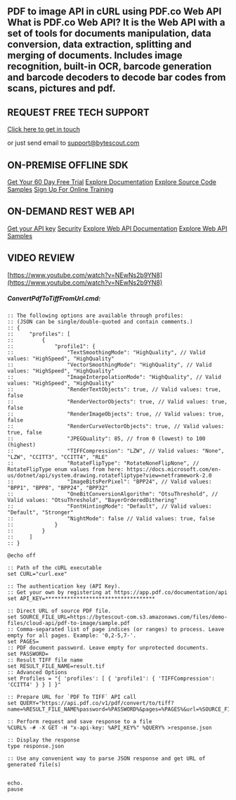 ## PDF to image API in cURL using PDF.co Web API What is PDF.co Web API? It is the Web API with a set of tools for documents manipulation, data conversion, data extraction, splitting and merging of documents. Includes image recognition, built-in OCR, barcode generation and barcode decoders to decode bar codes from scans, pictures and pdf.

## REQUEST FREE TECH SUPPORT

[Click here to get in touch](https://bytescout.zendesk.com/hc/en-us/requests/new?subject=PDF.co%20Web%20API%20Question)

or just send email to [support@bytescout.com](mailto:support@bytescout.com?subject=PDF.co%20Web%20API%20Question) 

## ON-PREMISE OFFLINE SDK 

[Get Your 60 Day Free Trial](https://bytescout.com/download/web-installer?utm_source=github-readme)
[Explore Documentation](https://bytescout.com/documentation/index.html?utm_source=github-readme)
[Explore Source Code Samples](https://github.com/bytescout/ByteScout-SDK-SourceCode/)
[Sign Up For Online Training](https://academy.bytescout.com/)


## ON-DEMAND REST WEB API

[Get your API key](https://app.pdf.co/signup?utm_source=github-readme)
[Security](https://pdf.co/security)
[Explore Web API Documentation](https://apidocs.pdf.co?utm_source=github-readme)
[Explore Web API Samples](https://github.com/bytescout/ByteScout-SDK-SourceCode/tree/master/PDF.co%20Web%20API)

## VIDEO REVIEW

[https://www.youtube.com/watch?v=NEwNs2b9YN8](https://www.youtube.com/watch?v=NEwNs2b9YN8)




<!-- code block begin -->

##### **ConvertPdfToTiffFromUrl.cmd:**
    
```
:: The following options are available through profiles:
:: (JSON can be single/double-quoted and contain comments.)
:: {
::     "profiles": [
::         {
::             "profile1": {
::                 "TextSmoothingMode": "HighQuality", // Valid values: "HighSpeed", "HighQuality"
::                 "VectorSmoothingMode": "HighQuality", // Valid values: "HighSpeed", "HighQuality"
::                 "ImageInterpolationMode": "HighQuality", // Valid values: "HighSpeed", "HighQuality"
::                 "RenderTextObjects": true, // Valid values: true, false
::                 "RenderVectorObjects": true, // Valid values: true, false
::                 "RenderImageObjects": true, // Valid values: true, false
::                 "RenderCurveVectorObjects": true, // Valid values: true, false
::                 "JPEGQuality": 85, // from 0 (lowest) to 100 (highest)
::                 "TIFFCompression": "LZW", // Valid values: "None", "LZW", "CCITT3", "CCITT4", "RLE"
::                 "RotateFlipType": "RotateNoneFlipNone", // RotateFlipType enum values from here: https://docs.microsoft.com/en-us/dotnet/api/system.drawing.rotatefliptype?view=netframework-2.0
::                 "ImageBitsPerPixel": "BPP24", // Valid values: "BPP1", "BPP8", "BPP24", "BPP32"
::                 "OneBitConversionAlgorithm": "OtsuThreshold", // Valid values: "OtsuThreshold", "BayerOrderedDithering"
::                 "FontHintingMode": "Default", // Valid values: "Default", "Stronger"
::                 "NightMode": false // Valid values: true, false
::             }
::         }
::     ]
:: }

@echo off

:: Path of the cURL executable
set CURL="curl.exe"

:: The authentication key (API Key).
:: Get your own by registering at https://app.pdf.co/documentation/api
set API_KEY=***********************************

:: Direct URL of source PDF file.
set SOURCE_FILE_URL=https://bytescout-com.s3.amazonaws.com/files/demo-files/cloud-api/pdf-to-image/sample.pdf
:: Comma-separated list of page indices (or ranges) to process. Leave empty for all pages. Example: '0,2-5,7-'.
set PAGES=
:: PDF document password. Leave empty for unprotected documents.
set PASSWORD=
:: Result TIFF file name
set RESULT_FILE_NAME=result.tif
:: Advanced Options
set Profiles = "{ 'profiles': [ { 'profile1': { 'TIFFCompression': 'CCITT4' } } ] }"

:: Prepare URL for `PDF To TIFF` API call
set QUERY="https://api.pdf.co/v1/pdf/convert/to/tiff?name=%RESULT_FILE_NAME%password=%PASSWORD%&pages=%PAGES%&url=%SOURCE_FILE_URL%&profiles=%Profiles%"

:: Perform request and save response to a file
%CURL% -# -X GET -H "x-api-key: %API_KEY%" %QUERY% >response.json

:: Display the response
type response.json

:: Use any convenient way to parse JSON response and get URL of generated file(s)


echo.
pause
```

<!-- code block end -->